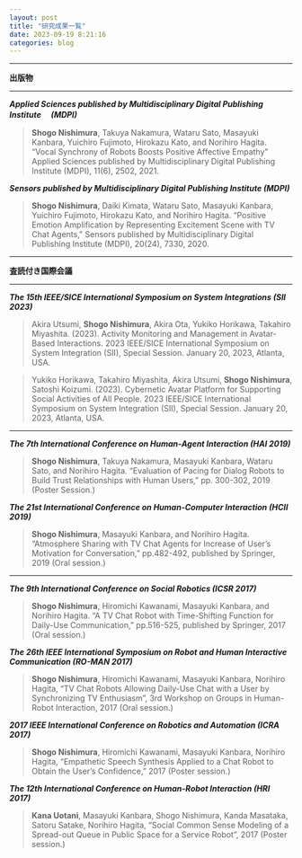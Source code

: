 ```yaml
---
layout: post
title: "研究成果一覧"
date: 2023-09-19 8:21:16
categories: blog
---
```


---

**出版物**

---

_**Applied Sciences published by Multidisciplinary Digital Publishing Institute 　(MDPI)**_

> **Shogo Nishimura**, Takuya Nakamura, Wataru Sato, Masayuki Kanbara, Yuichiro Fujimoto,
> Hirokazu Kato, and Norihiro Hagita. “Vocal Synchrony of Robots Boosts Positive Affective Empathy" Applied Sciences published by Multidisciplinary Digital Publishing Institute (MDPI), 11(6), 2502, 2021.

_**Sensors published by Multidisciplinary Digital Publishing Institute (MDPI)**_

> **Shogo Nishimura**, Daiki Kimata, Wataru Sato, Masayuki Kanbara, Yuichiro Fujimoto, Hirokazu Kato, and Norihiro Hagita. “Positive Emotion Amplification by Representing Excitement Scene with TV Chat Agents," Sensors published by Multidisciplinary Digital Publishing Institute (MDPI), 20(24), 7330, 2020.

---

**査読付き国際会議**<br>

---

_**The 15th IEEE/SICE International Symposium on System Integrations (SII 2023)**_

> Akira Utsumi, **Shogo Nishimura**, Akira Ota, Yukiko Horikawa, Takahiro Miyashita. (2023). Activity Monitoring and Management in Avatar-Based Interactions. 2023 IEEE/SICE International Symposium on System Integration (SII), Special Session. January 20, 2023, Atlanta, USA.

> Yukiko Horikawa, Takahiro Miyashita, Akira Utsumi, **Shogo Nishimura**, Satoshi Koizumi. (2023). Cybernetic Avatar Platform for Supporting Social Activities of All People. 2023 IEEE/SICE International Symposium on System Integration (SII), Special Session. January 20, 2023, Atlanta, USA.

---

_**The 7th International Conference on Human-Agent Interaction (HAI 2019)**_

> **Shogo Nishimura**, Takuya Nakamura, Masayuki Kanbara, Wataru Sato, and Norihiro Hagita. “Evaluation of Pacing for Dialog Robots to Build Trust Relationships with Human Users,” pp. 300-302, 2019 (Poster Session.)

_**The 21st International Conference on Human-Computer Interaction (HCII 2019)**_

> **Shogo Nishimura**, Masayuki Kanbara, and Norihiro Hagita. “Atmosphere Sharing with TV Chat Agents for Increase of User’s Motivation for Conversation,” pp.482-492, published by Springer, 2019 (Oral session.)

---

_**The 9th International Conference on Social Robotics (ICSR 2017)**_

> **Shogo Nishimura**, Hiromichi Kawanami, Masayuki Kanbara, and Norihiro Hagita. “A TV Chat Robot with Time-Shifting Function for Daily-Use Communication,” pp.516-525, published by Springer, 2017 (Oral session.)

_**The 26th IEEE International Symposium on Robot and Human Interactive Communication (RO-MAN 2017)**_

> **Shogo Nishimura**, Hiromichi Kawanami, Masayuki Kanbara, Norihiro Hagita, “TV Chat Robots Allowing Daily-Use Chat with a User by Synchronizing TV Enthusiasm”, 3rd Workshop on Groups in Human-Robot Interaction, 2017 (Oral session.)

_**2017 IEEE International Conference on Robotics and Automation (ICRA 2017)**_

> **Shogo Nishimura**, Hiromichi Kawanami, Masayuki Kanbara, Norihiro Hagita, “Empathetic Speech Synthesis Applied to a Chat Robot to Obtain the User’s Confidence,” 2017 (Poster session.)

_**The 12th International Conference on Human-Robot Interaction (HRI 2017)**_

> **Kana Uotani**, Masayuki Kanbara, Shogo Nishimura, Kanda Masataka, Satoru Satake, Norihiro Hagita, “Social Common Sense Modeling of a Spread-out Queue in Public Space for a Service Robot”, 2017 (Poster session.)
